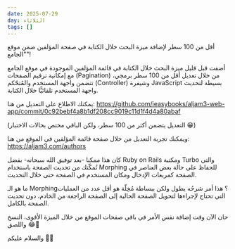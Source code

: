 ```yaml
---
date: 2025-07-29
day: الثلاثاء
tags: []
---
```


أقل من 100 سطر لإضافة ميزة البحث خلال الكتابة في صفحة المؤلفين ضمن موقع "الجامع"!

أضفت قبل قليل ميزة البحث خلال الكتابة في قائمة المؤلفين الموجودة في موقع الجامع مع إمكانية ترقيم الصفحات (Pagination) من خلال تعديل أقل من 100 سطر برمجي، تتضمن واجهة المستخدم والمُتحّكم (Controller) وشيفرة JavaScript بسيطة لتحديث واجهة المستخدم تلقائيًّا خلال الكتابة.

يمكنك الاطلاع على التعديل من هنا:
https://github.com/ieasybooks/aljam3-web-app/commit/0c92bebf4a8b1df208cc9019c11d1f4d4a80abaf

(التعديل يتضمن أكثر من 100 سطر، ولكن الباقي مختص بحالات الاختبار 😁)

ويمكنك تجربة التعديل من خلال صفحة قائمة المؤلفين في الموقع من هنا:
https://aljam3.com/authors

كان هذا ممكنا -بعد توفيق الله سبحانه- بفضل Ruby on Rails ومكتبة Turbo والتي تُمكّنك من تحديث الصفحة باستخدام Morphing للحفاظ على حالة بعض العناصر في الصفحة كمربعات الإدخال ومكان المستخدم في الصفحة حتى خلال التحديث.

ما هو الـ Morphing؟ هذا أمر شرحُه يطول ولكن ببساطة مُخِلّة هو أقل عدد من العمليات التي تحتاج لإجراءها لتحويل الصفحة الحالية إلى الصفحة الراجعة من الخادم، دون تحديث الصفحة بالكامل.

حان الآن وقت إضافة نفس الأمر في باقي صفحات الموقع من خلال الميزة الأقوى، النسخ واللصق 😂🚀

والسلام عليكم 👋🏻

